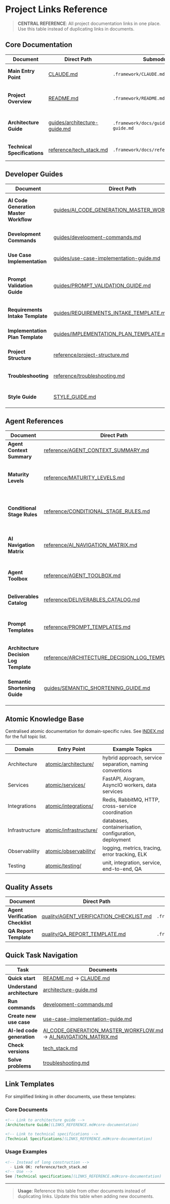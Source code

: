 # Project Links Reference

> **CENTRAL REFERENCE**: All project documentation links in one place. Use this table instead of duplicating links in documents.

<a id="core-documentation"></a>
## Core Documentation

| Document | Direct Path | Submodule Path | Purpose |
|----------|-------------|----------------|---------|
| **Main Entry Point** | [CLAUDE.md](../CLAUDE.md) | `.framework/CLAUDE.md` | Complete developer guide |
| **Project Overview** | [README.md](../README.md) | `.framework/README.md` | Project introduction and quick start |
| **Architecture Guide** | [guides/architecture-guide.md](guides/architecture-guide.md) | `.framework/docs/guides/architecture-guide.md` | Canonical source of architectural principles |
| **Technical Specifications** | [reference/tech_stack.md](reference/tech_stack.md) | `.framework/docs/reference/tech_stack.md` | Technology versions and configurations |

<a id="developer-guides"></a>
## Developer Guides

| Document | Direct Path | Submodule Path | Purpose |
|----------|-------------|----------------|---------|
| **AI Code Generation Master Workflow** | [guides/AI_CODE_GENERATION_MASTER_WORKFLOW.md](guides/AI_CODE_GENERATION_MASTER_WORKFLOW.md) | `.framework/docs/guides/AI_CODE_GENERATION_MASTER_WORKFLOW.md` | Complete 7-stage AI process (unified workflow) |
| **Development Commands** | [guides/development-commands.md](guides/development-commands.md) | `.framework/docs/guides/development-commands.md` | All development commands |
| **Use Case Implementation** | [guides/use-case-implementation-guide.md](guides/use-case-implementation-guide.md) | `.framework/docs/guides/use-case-implementation-guide.md` | Step-by-step creation of new use cases |
| **Prompt Validation Guide** | [guides/PROMPT_VALIDATION_GUIDE.md](guides/PROMPT_VALIDATION_GUIDE.md) | `.framework/docs/guides/PROMPT_VALIDATION_GUIDE.md` | Mandatory intake checklist before work starts |
| **Requirements Intake Template** | [guides/REQUIREMENTS_INTAKE_TEMPLATE.md](guides/REQUIREMENTS_INTAKE_TEMPLATE.md) | `.framework/docs/guides/REQUIREMENTS_INTAKE_TEMPLATE.md` | Structured capture of inputs |
| **Implementation Plan Template** | [guides/IMPLEMENTATION_PLAN_TEMPLATE.md](guides/IMPLEMENTATION_PLAN_TEMPLATE.md) | `.framework/docs/guides/IMPLEMENTATION_PLAN_TEMPLATE.md` | Planning artefact for approval |
| **Project Structure** | [reference/project-structure.md](reference/project-structure.md) | `.framework/docs/reference/project-structure.md` | Directory and file organization |
| **Troubleshooting** | [reference/troubleshooting.md](reference/troubleshooting.md) | `.framework/docs/reference/troubleshooting.md` | Diagnostics and problem solving |
| **Style Guide** | [STYLE_GUIDE.md](STYLE_GUIDE.md) | `.framework/docs/STYLE_GUIDE.md` | Documentation formatting standards |

<a id="agent-references"></a>
## Agent References

| Document | Direct Path | Submodule Path | Purpose |
|----------|-------------|----------------|---------|
| **Agent Context Summary** | [reference/AGENT_CONTEXT_SUMMARY.md](reference/AGENT_CONTEXT_SUMMARY.md) | `.framework/docs/reference/AGENT_CONTEXT_SUMMARY.md` | Quick orientation for AI agents |
| **Maturity Levels** | [reference/MATURITY_LEVELS.md](reference/MATURITY_LEVELS.md) | `.framework/docs/reference/MATURITY_LEVELS.md` | 4 incremental levels from PoC to Production |
| **Conditional Stage Rules** | [reference/CONDITIONAL_STAGE_RULES.md](reference/CONDITIONAL_STAGE_RULES.md) | `.framework/docs/reference/CONDITIONAL_STAGE_RULES.md` | Stage skipping rules per maturity level |
| **AI Navigation Matrix** | [reference/AI_NAVIGATION_MATRIX.md](reference/AI_NAVIGATION_MATRIX.md) | `.framework/docs/reference/AI_NAVIGATION_MATRIX.md` | Exact document mapping per workflow stage |
| **Agent Toolbox** | [reference/AGENT_TOOLBOX.md](reference/AGENT_TOOLBOX.md) | `.framework/docs/reference/AGENT_TOOLBOX.md` | Machine-friendly command catalog |
| **Deliverables Catalog** | [reference/DELIVERABLES_CATALOG.md](reference/DELIVERABLES_CATALOG.md) | `.framework/docs/reference/DELIVERABLES_CATALOG.md` | Required artefacts and storage rules |
| **Prompt Templates** | [reference/PROMPT_TEMPLATES.md](reference/PROMPT_TEMPLATES.md) | `.framework/docs/reference/PROMPT_TEMPLATES.md` | Reusable prompts for clarification and reporting |
| **Architecture Decision Log Template** | [reference/ARCHITECTURE_DECISION_LOG_TEMPLATE.md](reference/ARCHITECTURE_DECISION_LOG_TEMPLATE.md) | `.framework/docs/reference/ARCHITECTURE_DECISION_LOG_TEMPLATE.md` | Standardised ADR format |
| **Semantic Shortening Guide** | [guides/SEMANTIC_SHORTENING_GUIDE.md](guides/SEMANTIC_SHORTENING_GUIDE.md) | `.framework/docs/guides/SEMANTIC_SHORTENING_GUIDE.md` | 3-part service naming formula and decision tree |

<a id="ide-rules-and-patterns"></a>
## Atomic Knowledge Base

Centralised atomic documentation for domain-specific rules. See [INDEX.md](INDEX.md) for the full topic list.

| Domain | Entry Point | Example Topics |
|--------|-------------|----------------|
| Architecture | [atomic/architecture/](atomic/architecture/) | hybrid approach, service separation, naming conventions |
| Services | [atomic/services/](atomic/services/) | FastAPI, Aiogram, AsyncIO workers, data services |
| Integrations | [atomic/integrations/](atomic/integrations/) | Redis, RabbitMQ, HTTP, cross-service coordination |
| Infrastructure | [atomic/infrastructure/](atomic/infrastructure/) | databases, containerisation, configuration, deployment |
| Observability | [atomic/observability/](atomic/observability/) | logging, metrics, tracing, error tracking, ELK |
| Testing | [atomic/testing/](atomic/testing/) | unit, integration, service, end-to-end, QA |

<a id="quality-assets"></a>
## Quality Assets

| Document | Direct Path | Submodule Path | Purpose |
|----------|-------------|----------------|---------|
| **Agent Verification Checklist** | [quality/AGENT_VERIFICATION_CHECKLIST.md](quality/AGENT_VERIFICATION_CHECKLIST.md) | `.framework/docs/quality/AGENT_VERIFICATION_CHECKLIST.md` | Mandatory quality gates |
| **QA Report Template** | [quality/QA_REPORT_TEMPLATE.md](quality/QA_REPORT_TEMPLATE.md) | `.framework/docs/quality/QA_REPORT_TEMPLATE.md` | Final QA summary |

<a id="quick-task-navigation"></a>
## Quick Task Navigation

| Task | Documents |
|------|-----------|
| **Quick start** | [README.md](../README.md) → [CLAUDE.md](../CLAUDE.md) |
| **Understand architecture** | [architecture-guide.md](guides/architecture-guide.md) |
| **Run commands** | [development-commands.md](guides/development-commands.md) |
| **Create new use case** | [use-case-implementation-guide.md](guides/use-case-implementation-guide.md) |
| **AI-led code generation** | [AI_CODE_GENERATION_MASTER_WORKFLOW.md](guides/AI_CODE_GENERATION_MASTER_WORKFLOW.md) → [AI_NAVIGATION_MATRIX.md](reference/AI_NAVIGATION_MATRIX.md) |
| **Check versions** | [tech_stack.md](reference/tech_stack.md) |
| **Solve problems** | [troubleshooting.md](reference/troubleshooting.md) |

## Link Templates

For simplified linking in other documents, use these templates:

### Core Documents
```markdown
<!-- Link to architecture guide -->
[Architecture Guide](LINKS_REFERENCE.md#core-documentation)

<!-- Link to technical specifications -->
[Technical Specifications](LINKS_REFERENCE.md#core-documentation)
```

### Usage Examples
```markdown
<!-- Instead of long construction -->
  - Link OK: reference/tech_stack.md
<!-- Use -->
See [technical specifications](LINKS_REFERENCE.md#core-documentation)
```

---

> **Usage**: Reference this table from other documents instead of duplicating links. Update this table when adding new documents.
